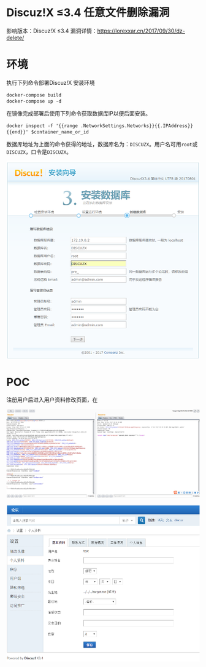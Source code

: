 # Discuz!X ≤3.4 任意文件删除漏洞

影响版本：Discuz!X ≤3.4  漏洞详情：https://lorexxar.cn/2017/09/30/dz-delete/

# 环境
执行下列命令部署Discuz!X 安装环境

    docker-compose build
    docker-compose up -d

在镜像完成部署后使用下列命令获取数据库IP以便后面安装。

    docker inspect -f '{{range .NetworkSettings.Networks}}{{.IPAddress}}{{end}}' $container_name_or_id

数据库地址为上面的命令获得的地址，数据库名为：`DISCUZX`。用户名可用`root`或`DISCUZX`，口令是`DISCUZX`。

![](1.png)

# POC
注册用户后进入用户资料修改页面，在

![](2.png)

![](3.png)
